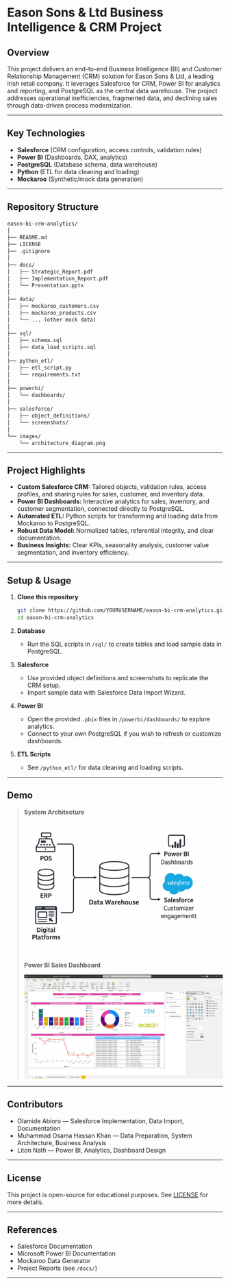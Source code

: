 
# Eason Sons & Ltd Business Intelligence & CRM Project

## Overview

This project delivers an end-to-end Business Intelligence (BI) and Customer Relationship Management (CRM) solution for Eason Sons & Ltd, a leading Irish retail company. It leverages Salesforce for CRM, Power BI for analytics and reporting, and PostgreSQL as the central data warehouse. The project addresses operational inefficiencies, fragmented data, and declining sales through data-driven process modernization.

---

## Key Technologies

- **Salesforce** (CRM configuration, access controls, validation rules)
- **Power BI** (Dashboards, DAX, analytics)
- **PostgreSQL** (Database schema, data warehouse)
- **Python** (ETL for data cleaning and loading)
- **Mockaroo** (Synthetic/mock data generation)

---

## Repository Structure

```
eason-bi-crm-analytics/
│
├── README.md
├── LICENSE
├── .gitignore
│
├── docs/
│   ├── Strategic_Report.pdf
│   ├── Implementation_Report.pdf
│   └── Presentation.pptx
│
├── data/
│   ├── mockaroo_customers.csv
│   ├── mockaroo_products.csv
│   └── ... (other mock data)
│
├── sql/
│   ├── schema.sql
│   ├── data_load_scripts.sql
│
├── python_etl/
│   ├── etl_script.py
│   └── requirements.txt
│
├── powerbi/
│   └── dashboards/
│
├── salesforce/
│   ├── object_definitions/
│   └── screenshots/
│
└── images/
    └── architecture_diagram.png
```

---

## Project Highlights

- **Custom Salesforce CRM:** Tailored objects, validation rules, access profiles, and sharing rules for sales, customer, and inventory data.
- **Power BI Dashboards:** Interactive analytics for sales, inventory, and customer segmentation, connected directly to PostgreSQL.
- **Automated ETL:** Python scripts for transforming and loading data from Mockaroo to PostgreSQL.
- **Robust Data Model:** Normalized tables, referential integrity, and clear documentation.
- **Business Insights:** Clear KPIs, seasonality analysis, customer value segmentation, and inventory efficiency.

---

## Setup & Usage

1. **Clone this repository**
   ```bash
   git clone https://github.com/YOURUSERNAME/eason-bi-crm-analytics.git
   cd eason-bi-crm-analytics
   ```

2. **Database**
   - Run the SQL scripts in `/sql/` to create tables and load sample data in PostgreSQL.

3. **Salesforce**
   - Use provided object definitions and screenshots to replicate the CRM setup.
   - Import sample data with Salesforce Data Import Wizard.

4. **Power BI**
   - Open the provided `.pbix` files in `/powerbi/dashboards/` to explore analytics.
   - Connect to your own PostgreSQL if you wish to refresh or customize dashboards.

5. **ETL Scripts**
   - See `/python_etl/` for data cleaning and loading scripts.

---

## Demo

> **System Architecture**
>
> ![System Architecture](images/architecture_diagram.png)
>
> **Power BI Sales Dashboard**
>
> ![Sales Dashboard](powerbi/sales_dashboard.jpeg)

---

## Contributors

- Olamide Abioro — Salesforce Implementation, Data Import, Documentation  
- Muhammad Osama Hassan Khan —   Data Preparation, System Architecture, Business Analysis
- Liton Nath — Power BI, Analytics, Dashboard Design

---

## License

This project is open-source for educational purposes. See [LICENSE](LICENSE) for more details.

---

## References

- Salesforce Documentation  
- Microsoft Power BI Documentation  
- Mockaroo Data Generator  
- Project Reports (see `/docs/`)

---

